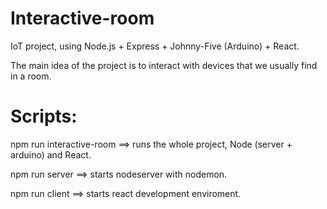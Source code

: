 # Interactive-room
IoT project, using Node.js + Express + Johnny-Five (Arduino) + React.

The main idea of the project is to interact with devices that we usually find in a room.

# Scripts: 

  npm run interactive-room  ==> runs the whole project, Node (server + arduino) and React.
  
  npm run server ==> starts nodeserver with nodemon.
  
  npm run client ==> starts react development enviroment.
